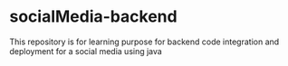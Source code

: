 # socialMedia-backend
This repository is for learning purpose for backend code integration and deployment for a social media using java
